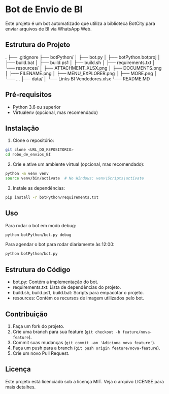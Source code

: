 
# Bot de Envio de BI

Este projeto é um bot automatizado que utiliza a biblioteca BotCity para enviar arquivos de BI via WhatsApp Web.

## Estrutura do Projeto

.
├── .gitignore
├── botPython/
│   ├── bot.py
│   ├── botPython.botproj
│   ├── build.bat
│   ├── build.ps1
│   ├── build.sh
│   ├── requirements.txt
│   └── resources/
│       ├── ATTACHMENT_XLSX.png
│       ├── DOCUMENTS.png
│       ├── FILENAME.png
│       ├── MENU_EXPLORER.png
│       ├── MORE.png
│       └── ...
├── data/
│   └── Links BI Vendedores.xlsx
└── README.MD

## Pré-requisitos

- Python 3.6 ou superior
- Virtualenv (opcional, mas recomendado)

## Instalação

1. Clone o repositório:

```sh
git clone <URL_DO_REPOSITORIO>
cd robo_de_envios_BI
```

2. Crie e ative um ambiente virtual (opcional, mas recomendado):

```sh
python -m venv venv
source venv/bin/activate  # No Windows: venv\Scripts\activate
```

3. Instale as dependências:

```sh
pip install -r botPython/requirements.txt
```

## Uso

Para rodar o bot em modo debug:

```sh
python botPython/bot.py debug
```

Para agendar o bot para rodar diariamente às 12:00:

```sh
python botPython/bot.py
```

## Estrutura do Código

- bot.py: Contém a implementação do bot.
- requirements.txt: Lista de dependências do projeto.
- build.sh, build.ps1, build.bat: Scripts para empacotar o projeto.
- resources: Contém os recursos de imagem utilizados pelo bot.

## Contribuição

1. Faça um fork do projeto.
2. Crie uma branch para sua feature (`git checkout -b feature/nova-feature`).
3. Commit suas mudanças (`git commit -am 'Adiciona nova feature'`).
4. Faça um push para a branch (`git push origin feature/nova-feature`).
5. Crie um novo Pull Request.

## Licença

Este projeto está licenciado sob a licença MIT. Veja o arquivo LICENSE para mais detalhes.
